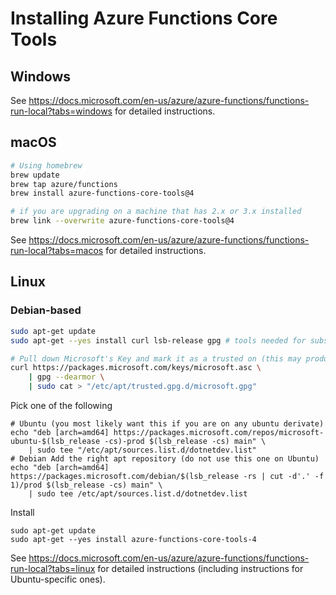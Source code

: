 # Installing Azure Functions Core Tools

## Windows

See https://docs.microsoft.com/en-us/azure/azure-functions/functions-run-local?tabs=windows for detailed instructions.

## macOS

```bash
# Using homebrew
brew update
brew tap azure/functions
brew install azure-functions-core-tools@4

# if you are upgrading on a machine that has 2.x or 3.x installed
brew link --overwrite azure-functions-core-tools@4
```

See https://docs.microsoft.com/en-us/azure/azure-functions/functions-run-local?tabs=macos for detailed instructions.

## Linux

### Debian-based

```bash
sudo apt-get update
sudo apt-get --yes install curl lsb-release gpg # tools needed for subsequent commands

# Pull down Microsoft's Key and mark it as a trusted on (this may produce a write error if the key already exists)
curl https://packages.microsoft.com/keys/microsoft.asc \
    | gpg --dearmor \
    | sudo cat > "/etc/apt/trusted.gpg.d/microsoft.gpg"
```

Pick one of the following
```
# Ubuntu (you most likely want this if you are on any ubuntu derivate)
echo "deb [arch=amd64] https://packages.microsoft.com/repos/microsoft-ubuntu-$(lsb_release -cs)-prod $(lsb_release -cs) main" \
    | sudo tee "/etc/apt/sources.list.d/dotnetdev.list"
# Debian Add the right apt repository (do not use this one on Ubuntu)
echo "deb [arch=amd64] https://packages.microsoft.com/debian/$(lsb_release -rs | cut -d'.' -f 1)/prod $(lsb_release -cs) main" \
    | sudo tee /etc/apt/sources.list.d/dotnetdev.list
```
Install
```
sudo apt-get update
sudo apt-get --yes install azure-functions-core-tools-4
```

See https://docs.microsoft.com/en-us/azure/azure-functions/functions-run-local?tabs=linux for detailed instructions (including instructions for Ubuntu-specific ones).
